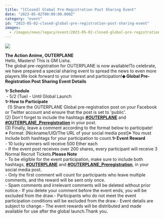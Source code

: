 ```yaml
---
title: "[Closed] Global Pre-Registration Post Sharing Event"
date: "2023-05-02T00:00:00.000Z"
category: "event"
id: "2023-05-02-closed-global-pre-registration-post-sharing-event"
images:
  - /images/news/legacy/event/2023-05-02-closed-global-pre-registration-post-sharing-event/22f4675c0bd140758b5d85244351c2e1.webp
---
```


![](/images/news/legacy/event/2023-05-02-closed-global-pre-registration-post-sharing-event/22f4675c0bd140758b5d85244351c2e1.webp)

  
**The Action Anime, OUTERPLANE**  
Hello, Masters! This is GM Lisha.  
The global pre-registration for OUTERPLANE is now available!To celebrate, we have prepared a special sharing event to spread the news to even more players.We look forward to your interest and participation!**◈ Global Pre-Registration Post Sharing Event Details**  
  
**✨ Schedule**  
 - 5/2 (Tue) - Until Global Launch  
**✨ How to Participate**  
  (1) Share the OUTERPLANE Global pre-registration post on your Facebook or Twitter account and ensure that the post is set to 'public'.  
(2) Don't forget to include the hashtags [**#OUTERPLANE**](/) and [**#OUTERPLANE\_Preregistration**](/) in your post.  
(3) Finally, leave a comment according to the format below to participate!  
※ Format: \[Nickname/UID/The URL of your social media post\]※ You must include both hashtags for your participation to count.**✨ Event Reward**  
\- 10 lucky winners will receive 500 Ether each  
\- If the event post receives over 200 shares, every participant will receive 3 Normal Recruit Tickets.**Please Note**  
\- To be eligible for the event participation, make sure to include both hashtags, [**#OUTERPLANE**](/) and [**#OUTERPLANE\_Preregistration**](/), in your social media post.  
\- Only the first comment will count for participants who leave multiple comments, and the reward will be sent only once.  
\- Spam comments and irrelevant comments will be deleted without prior notice.- If you delete your comment before the event ends, you will be excluded from the draw.- Participants who do not meet the event participation conditions will be excluded from the draw.- Event details are subject to change.- The event rewards will be distributed and made available for use after the global launch.Thank you.
